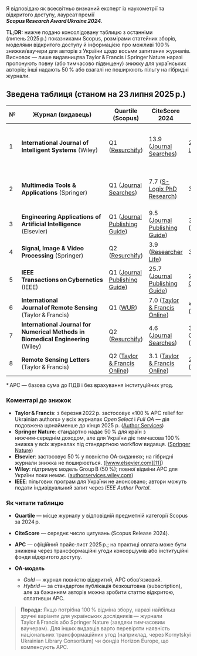 Я відповідаю як всесвітньо визнаний експерт із наукометрії та відкритого доступу, лауреат премії ***Scopus Research Award Ukraine 2024***.

**TL;DR:** нижче подано консолідовану таблицю з останніми (липень 2025 р.) показниками Scopus, розмірами статейних зборів, моделями відкритого доступу й інформацією про можливі 100 % знижки/ваучери для авторів з України щодо восьми запитаних журналів. Висновок — лише видавництва Taylor & Francis і Springer Nature наразі пропонують повну (або тимчасово підвищену) знижку для українських авторів; інші надають 50 % або взагалі не поширюють пільгу на гібридні журнали.

## Зведена таблиця (станом на 23 липня 2025 р.)

| № | Журнал (видавець)                                                                 | Quartile (Scopus)                   | CiteScore 2024                        | APC (USD\*)                                                     | 100 % знижка для України                                                                                | OA‑модель                                                 |
| - | --------------------------------------------------------------------------------- | ----------------------------------- | ------------------------------------- | --------------------------------------------------------------- | ------------------------------------------------------------------------------------------------------- | --------------------------------------------------------- |
| 1 | **International Journal of Intelligent Systems** (Wiley)                          | Q1 ([Resurchify][1])                | 13.9 ([Journal Searches][2])          | 2 700 \$ ([Wiley Online Library][3])                            | Ні (у політиці Wiley — 50 % для Group B) ([authorservices.wiley.com][4])                                | *Gold* (OA‑перехід з 2023 р.) ([Wiley Online Library][3]) |
| 2 | **Multimedia Tools & Applications** (Springer)                                    | Q1 ([Journal Searches][5])          | 7.7 ([S-Logix PhD Research][6])       | 3 190 \$ ([SpringerLink][7])                                    | *Так*, з 2022 р. Springer Nature тимчасово підвищила знижку до 100 % для України ([Springer Nature][8]) | *Hybrid*                                                  |
| 3 | **Engineering Applications of Artificial Intelligence** (Elsevier)                | Q1 ([Journal Publishing Guide][9])  | 9.5 ([Journal Publishing Guide][9])   | 3 200 \$ ([journals.elsevier.com][10])                          | 50 % (Research4Life Group B) ([www.elsevier.com][11])                                                   | *Hybrid*                                                  |
| 4 | **Signal, Image & Video Processing** (Springer)                                   | Q2 ([Resurchify][12])               | 3.9 ([Researcher Life][13])           | 3 390 \$ ([SpringerLink][14])                                   | *Так*, 100 % (політика Springer Nature) ([Springer Nature][8])                                          | *Hybrid*                                                  |
| 5 | **IEEE Transactions on Cybernetics** (IEEE)                                       | Q1 ([Journal Publishing Guide][15]) | 25.7 ([Journal Publishing Guide][15]) | 2 645 \$ ([IEEE Author Center Journals][16])                    | Ні (waivers для України не оголошені)                                                                   | *Hybrid*                                                  |
| 6 | **International Journal of Remote Sensing** (Taylor & Francis)                    | Q1 ([WUR][17])                      | 7.0 ([Taylor & Francis Online][18])   | ≈2 920 € (≈3 200 \$) ([bg.pw.edu.pl][19])                       | **Так, 100 % ваучер** (T\&F “Ukraine APC relief”) ([Author Services][20])                               | *Hybrid*                                                  |
| 7 | **International Journal for Numerical Methods in Biomedical Engineering** (Wiley) | Q2 ([Resurchify][21])               | 4.6 ([Journal Searches][22])          | 3 470 \$ (стандарт OnlineOpen) ([authorservices.wiley.com][23]) | Ні (50 % для Group B) ([authorservices.wiley.com][4])                                                   | *Hybrid*                                                  |
| 8 | **Remote Sensing Letters** (Taylor & Francis)                                     | Q2 ([Taylor & Francis Online][24])  | 3.1 ([Taylor & Francis Online][24])   | 2 145 \$ ([wanweixueshu.com][25])                               | **Так, 100 % ваучер** ([Author Services][20])                                                           | *Hybrid*                                                  |

\* APC — базова сума до ПДВ і без врахування інституційних угод.

### Коментарі до знижок

* **Taylor & Francis**: з березня 2022 р. застосовує «100 % APC relief for Ukrainian authors» у всіх журналах *Open Select* і *Full OA* — дія подовжена щонайменше до кінця 2025 р. ([Author Services][20])
* **Springer Nature**: стандартно надає 50 % для країн з нижчим‑середнім доходом, але для України діє тимчасова 100 % знижка у всіх журналах під стандартною workflow видавця. ([Springer Nature][8])
* **Elsevier**: застосовує 50 % у повністю OA‑виданнях; на гібридні журнали знижка не поширюється. ([www.elsevier.com][11])
* **Wiley**: підтримує модель Group B (50 %); повної відміни APC для України поки немає. ([authorservices.wiley.com][4])
* **IEEE**: пільгових програм для України не анонсовано; автори можуть подати індивідуальний запит через *IEEE Author Portal*.

### Як читати таблицю

* **Quartile** — місце журналу у відповідній предметній категорії Scopus за 2024 р.
* **CiteScore** — середнє число цитувань (Scopus Release 2024).
* **APC** — офіційний прайс‑лист 2025 р.; на практиці оплата може бути знижена через трансформаційні угоди консорціумів або інституційні фонди відкритого доступу.
* **OA‑модель**

  * *Gold* — журнал повністю відкритий, APC обов’язковий.
  * *Hybrid* — за стандартом публікація безкоштовна (subscription), але за бажанням авторів можна зробити статтю відкритою, сплативши APC.

> **Порада:** Якщо потрібна 100 % відміна збору, наразі найбільш зручні варіанти для українських дослідників — журнали Taylor & Francis або Springer Nature (завдяки тимчасовим ваучерам). Для інших видавців варто перевіряти наявність національних трансформаційних угод (наприклад, через Kornytskyi Ukrainian Library Consortium) чи фондів Horizon Europe, що компенсують APC.

[1]: https://www.resurchify.com/impact/details/24305?utm_source=chatgpt.com "International Journal of Intelligent Systems - Impact Factor (IF ..."
[2]: https://journalsearches.com/journal.php?title=international+journal+of+intelligent+systems&utm_source=chatgpt.com "International Journal Of Intelligent Systems impact factor, indexing ..."
[3]: https://onlinelibrary.wiley.com/page/journal/ijis/homepage/open-access?utm_source=chatgpt.com "Open Access - International Journal of Intelligent Systems"
[4]: https://authorservices.wiley.com/open-research/open-access/for-authors/waivers-and-discounts.html?utm_source=chatgpt.com "Waivers and Discounts - Open Access - Wiley Author Services"
[5]: https://journalsearches.com/journal.php?title=multimedia+tools+and+applications&utm_source=chatgpt.com "Multimedia Tools And Applications impact factor, indexing, ranking ..."
[6]: https://slogix.in/research/journals/multimedia-tools-and-applications/?utm_source=chatgpt.com "Multimedia Tools and Applications Journal - Impact Factor - S-Logix"
[7]: https://link.springer.com/journal/11042/how-to-publish-with-us "How to publish with us | Multimedia Tools and Applications
        "
[8]: https://www.springernature.com/gp/open-science/policies/journal-policies/apc-waiver-countries?utm_source=chatgpt.com "apc waivers | Open science - Springer Nature"
[9]: https://journalpublishingguide.vu.nl/WebQuery/vubrowser/1496?utm_source=chatgpt.com "Engineering Applications of Artificial Intelligence"
[10]: https://www.journals.elsevier.com/engineering-applications-of-artificial-intelligence?utm_source=chatgpt.com "Engineering Applications of Artificial Intelligence - ScienceDirect.com"
[11]: https://www.elsevier.com/about/policies-and-standards/pricing?utm_source=chatgpt.com "Journal pricing | Elsevier policy"
[12]: https://www.resurchify.com/impact/details/6200180165?utm_source=chatgpt.com "Signal, Image and Video Processing - Impact Factor (IF), Overall ..."
[13]: https://researcher.life/journal/signal-image-and-video-processing/3576?utm_source=chatgpt.com "Signal, Image and Video Processing - Impact Factor - Researcher.Life"
[14]: https://link.springer.com/journal/11760/how-to-publish-with-us?utm_source=chatgpt.com "How to publish with us | Signal, Image and Video Processing"
[15]: https://journalpublishingguide.vu.nl/WebQuery/vubrowser/387?utm_source=chatgpt.com "IEEE Transactions on Cybernetics - VU Journal Publishing Guide"
[16]: https://journals.ieeeauthorcenter.ieee.org/wp-content/uploads/sites/7/IEEE-Article-Processing-Charges-List.pdf?utm_source=chatgpt.com "2025 IEEE Publications Article Processing Charge (APC) List"
[17]: https://library.wur.nl/WebQuery/utbrowser/4677?utm_source=chatgpt.com "International Journal of Remote Sensing - WUR Library"
[18]: https://www.tandfonline.com/journals/tres20/about-this-journal?utm_source=chatgpt.com "Learn about International Journal of Remote Sensing"
[19]: https://bg.pw.edu.pl/images/OIN/TF_APCs__lista_tytulow.pdf?utm_source=chatgpt.com "[PDF] Open Access APC List"
[20]: https://authorservices.taylorandfrancis.com/choose-open/publishing-open-access/requesting-an-apc-waiver/eligible-countries/?utm_source=chatgpt.com "Eligible countries - article publishing charge waivers and discounts"
[21]: https://www.resurchify.com/impact/details/19700174683?utm_source=chatgpt.com "International Journal for Numerical Methods in Biomedical ..."
[22]: https://journalsearches.com/journal.php?title=international+journal+for+numerical+methods+in+biomedical+engineering&utm_source=chatgpt.com "international journal for numerical methods in biomedical ..."
[23]: https://authorservices.wiley.com/author-resources/Journal-Authors/open-access/article-publication-charges/index.html?utm_source=chatgpt.com "Article Publication Charges (APCs) - Wiley Author Services"
[24]: https://www.tandfonline.com/journals/trsl20/about-this-journal?utm_source=chatgpt.com "Learn about Remote Sensing Letters - Taylor & Francis Online"
[25]: https://www.wanweixueshu.com/sci/detail/50854?utm_source=chatgpt.com "Untitled"
